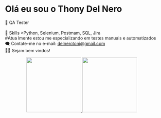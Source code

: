 # Olá eu sou o Thony Del Nero
🤖 QA Tester <br/>  
👾  Skills >Python, Selenium, Postmam, SQL, Jira <br/>
#Atua lmente estou me especializando em testes  manuais e automatizados <br/>
🗨️ Contate-me no e-mail: delnerotoni@gmail.com <br/>
🤝🏼  Sejam bem vindos!

<div align="center">
  <a href="https://github.com/delnerotoni">
  <img height="180em" src="https://github-readme-stats.vercel.app/api?username=delnerotoni&show_icons=true&theme=city_lights&include_all_commits=true&count_private=true"/>
  <img height="180em" src="https://github-readme-stats.vercel.app/api/top-langs/?username=delnerotoni&layout=compact&langs_count=7&theme=city_lights"/>
</div>
